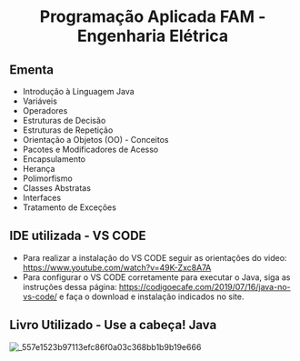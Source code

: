 <h1 align="center">
    Programação Aplicada FAM - Engenharia Elétrica
</h1>

## Ementa
- Introdução à Linguagem Java
- Variáveis
- Operadores
- Estruturas de Decisão
- Estruturas de Repetição
- Orientação a Objetos (OO) - Conceitos
- Pacotes e Modificadores de Acesso
- Encapsulamento
- Herança
- Polimorfismo
- Classes Abstratas
- Interfaces
- Tratamento de Exceções


## IDE utilizada - VS CODE

- Para realizar a instalação do VS CODE seguir as orientações do video: https://www.youtube.com/watch?v=49K-Zxc8A7A
- Para configurar o VS CODE corretamente para executar o Java, siga as instruções dessa página: https://codigoecafe.com/2019/07/16/java-no-vs-code/ e faça o download e instalação indicados no site.

## Livro Utilizado - Use a cabeça! Java
![_557e1523b97113efc86f0a03c368bb1b9b19e666](https://user-images.githubusercontent.com/70485830/132382077-406d2300-1919-4649-9460-39cda990e8ce.jpg)


